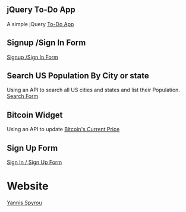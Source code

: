 ## jQuery To-Do App

A simple jQuery [To-Do App](https://yannisspyrou.com/todos)

## Signup /Sign In Form

[Signup /Sign In Form](https://yannisspyrou.com/signup)

## Search US Population By City or state

Using an API to search all US cities and states and list their Population. [Search Form](https://yannisspyrou.com/filter)

## Bitcoin Widget

Using an API to update [Bitcoin's Current Price](https://yannisspyrou.com/bitcoin)

## Sign Up Form

[Sign In / Sign Up Form](https://yannisspyrou.com/signup)

# Website
[Yannis Spyrou](https://yannisspyrou.com)
